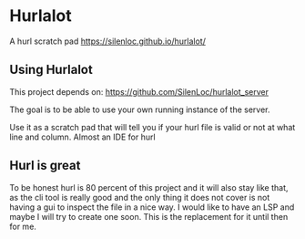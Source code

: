 # Hurlalot
A hurl scratch pad https://silenloc.github.io/hurlalot/

## Using Hurlalot

This project depends on:
https://github.com/SilenLoc/hurlalot_server

The goal is to be able to use your own running instance of the server.

Use it as a scratch pad that will tell you if your hurl file is valid or not at what line and column.
Almost an IDE for hurl

## Hurl is great

To be honest hurl is 80 percent of this project and it will also stay like that, as the cli tool is really good and the only thing it does not cover is not having a gui to inspect the file in a nice way.
I would like to have an LSP and maybe I will try to create one soon. This is the replacement for it until then for me.
